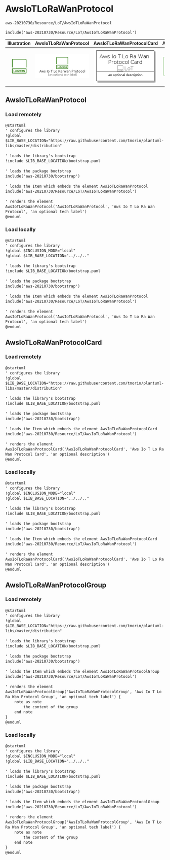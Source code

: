 # AwsIoTLoRaWanProtocol


```text
aws-20210730/Resource/LoT/AwsIoTLoRaWanProtocol
```

```text
include('aws-20210730/Resource/LoT/AwsIoTLoRaWanProtocol')
```



| Illustration | AwsIoTLoRaWanProtocol | AwsIoTLoRaWanProtocolCard | AwsIoTLoRaWanProtocolGroup |
| :---: | :---: | :---: | :---: |
| ![illustration for Illustration](../../../aws-20210730/Resource/LoT/AwsIoTLoRaWanProtocol.png) | ![illustration for AwsIoTLoRaWanProtocol](../../../aws-20210730/Resource/LoT/AwsIoTLoRaWanProtocol.Local.png) | ![illustration for AwsIoTLoRaWanProtocolCard](../../../aws-20210730/Resource/LoT/AwsIoTLoRaWanProtocolCard.Local.png) | ![illustration for AwsIoTLoRaWanProtocolGroup](../../../aws-20210730/Resource/LoT/AwsIoTLoRaWanProtocolGroup.Local.png) |




## AwsIoTLoRaWanProtocol

### Load remotely
```plantuml
@startuml
' configures the library
!global $LIB_BASE_LOCATION="https://raw.githubusercontent.com/tmorin/plantuml-libs/master/distribution"

' loads the library's bootstrap
!include $LIB_BASE_LOCATION/bootstrap.puml

' loads the package bootstrap
include('aws-20210730/bootstrap')

' loads the Item which embeds the element AwsIoTLoRaWanProtocol
include('aws-20210730/Resource/LoT/AwsIoTLoRaWanProtocol')

' renders the element
AwsIoTLoRaWanProtocol('AwsIoTLoRaWanProtocol', 'Aws Io T Lo Ra Wan Protocol', 'an optional tech label')
@enduml
```

### Load locally
```plantuml
@startuml
' configures the library
!global $INCLUSION_MODE="local"
!global $LIB_BASE_LOCATION="../../.."

' loads the library's bootstrap
!include $LIB_BASE_LOCATION/bootstrap.puml

' loads the package bootstrap
include('aws-20210730/bootstrap')

' loads the Item which embeds the element AwsIoTLoRaWanProtocol
include('aws-20210730/Resource/LoT/AwsIoTLoRaWanProtocol')

' renders the element
AwsIoTLoRaWanProtocol('AwsIoTLoRaWanProtocol', 'Aws Io T Lo Ra Wan Protocol', 'an optional tech label')
@enduml
```

## AwsIoTLoRaWanProtocolCard

### Load remotely
```plantuml
@startuml
' configures the library
!global $LIB_BASE_LOCATION="https://raw.githubusercontent.com/tmorin/plantuml-libs/master/distribution"

' loads the library's bootstrap
!include $LIB_BASE_LOCATION/bootstrap.puml

' loads the package bootstrap
include('aws-20210730/bootstrap')

' loads the Item which embeds the element AwsIoTLoRaWanProtocolCard
include('aws-20210730/Resource/LoT/AwsIoTLoRaWanProtocol')

' renders the element
AwsIoTLoRaWanProtocolCard('AwsIoTLoRaWanProtocolCard', 'Aws Io T Lo Ra Wan Protocol Card', 'an optional description')
@enduml
```

### Load locally
```plantuml
@startuml
' configures the library
!global $INCLUSION_MODE="local"
!global $LIB_BASE_LOCATION="../../.."

' loads the library's bootstrap
!include $LIB_BASE_LOCATION/bootstrap.puml

' loads the package bootstrap
include('aws-20210730/bootstrap')

' loads the Item which embeds the element AwsIoTLoRaWanProtocolCard
include('aws-20210730/Resource/LoT/AwsIoTLoRaWanProtocol')

' renders the element
AwsIoTLoRaWanProtocolCard('AwsIoTLoRaWanProtocolCard', 'Aws Io T Lo Ra Wan Protocol Card', 'an optional description')
@enduml
```

## AwsIoTLoRaWanProtocolGroup

### Load remotely
```plantuml
@startuml
' configures the library
!global $LIB_BASE_LOCATION="https://raw.githubusercontent.com/tmorin/plantuml-libs/master/distribution"

' loads the library's bootstrap
!include $LIB_BASE_LOCATION/bootstrap.puml

' loads the package bootstrap
include('aws-20210730/bootstrap')

' loads the Item which embeds the element AwsIoTLoRaWanProtocolGroup
include('aws-20210730/Resource/LoT/AwsIoTLoRaWanProtocol')

' renders the element
AwsIoTLoRaWanProtocolGroup('AwsIoTLoRaWanProtocolGroup', 'Aws Io T Lo Ra Wan Protocol Group', 'an optional tech label') {
    note as note
        the content of the group
    end note
}
@enduml
```

### Load locally
```plantuml
@startuml
' configures the library
!global $INCLUSION_MODE="local"
!global $LIB_BASE_LOCATION="../../.."

' loads the library's bootstrap
!include $LIB_BASE_LOCATION/bootstrap.puml

' loads the package bootstrap
include('aws-20210730/bootstrap')

' loads the Item which embeds the element AwsIoTLoRaWanProtocolGroup
include('aws-20210730/Resource/LoT/AwsIoTLoRaWanProtocol')

' renders the element
AwsIoTLoRaWanProtocolGroup('AwsIoTLoRaWanProtocolGroup', 'Aws Io T Lo Ra Wan Protocol Group', 'an optional tech label') {
    note as note
        the content of the group
    end note
}
@enduml
```

